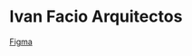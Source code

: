 # Ivan Facio Arquitectos

[Figma]([https://www.figma.com/file/kSASIKJExtJIotDSnORsVk/Iv%C3%A1n-Facio-%7C-Arquitecto-y-Asociados?node-id=0%3A1&t=9DDJBThZEjtlkXbd-0](https://www.figma.com/file/4BYF0IwckEbzl9XUTeVQzU/Iv%C3%A1n-Facio-%7C-Arquitecto-y-Asociados-(Copy)?node-id=0%3A1&t=9DDJBThZEjtlkXbd-0))
